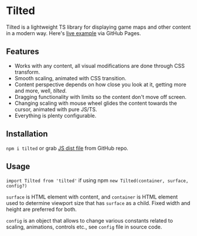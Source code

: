 # Tilted

Tilted is a lightweight TS library for displaying game maps and other content in a modern way.
Here's [live example](https://anbeeld.github.io/Tilted) via GitHub Pages.

## Features

- Works with any content, all visual modifications are done through CSS transform.
- Smooth scaling, animated with CSS transition.
- Content perspective depends on how close you look at it, getting more and more, well, *tilted*.
- Dragging functionality with limits so the content don't move off screen.
- Changing scaling with mouse wheel glides the content towards the cursor, animated with pure JS/TS.
- Everything is plenty configurable.

## Installation

`npm i tilted` or grab [JS dist file](https://github.com/Anbeeld/tilted/dist) from GitHub repo.

## Usage

`import Tilted from 'tilted'` if using npm
`new Tilted(container, surface, config?)`

`surface` is HTML element with content, and `container` is HTML element used to determine viewport size that has `surface` as a child. Fixed width and height are preferred for both.

`config` is an object that allows to change various constants related to scaling, animations, controls etc., see `config` file in source code.
